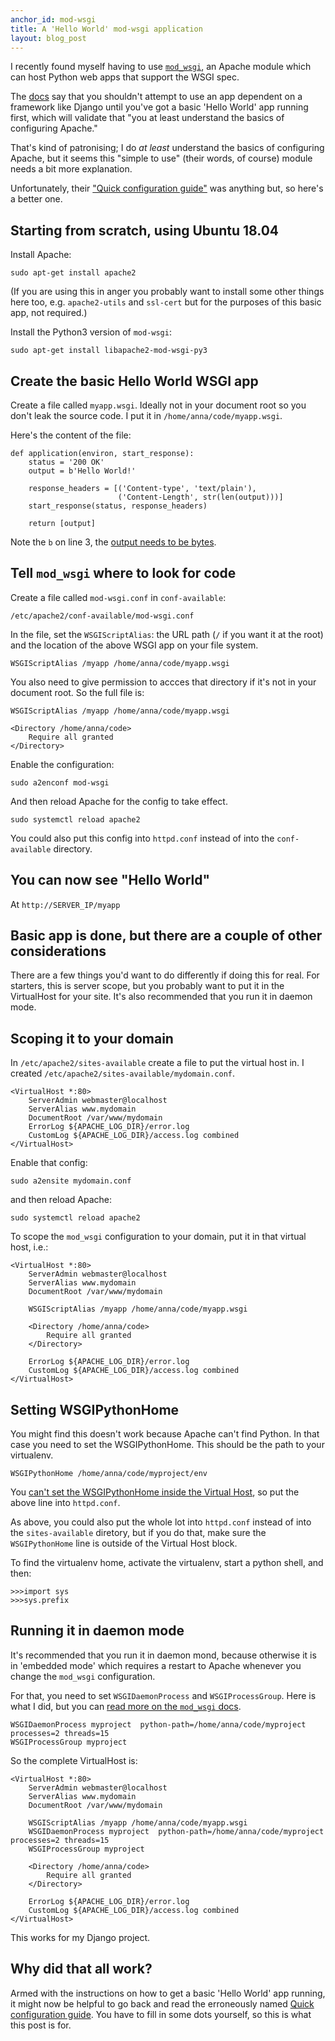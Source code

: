 ```yaml
---
anchor_id: mod-wsgi
title: A 'Hello World' mod-wsgi application
layout: blog_post
---
```


I recently found myself having to use [`mod_wsgi`](https://modwsgi.readthedocs.io/en/develop/index.html), an Apache module which can host Python web apps that support the WSGI spec.

The [docs](https://modwsgi.readthedocs.io/en/develop/getting-started.html) say that you shouldn't attempt to use an app dependent on a framework like Django until you've got a basic 'Hello World' app running first, which will validate that "you at least understand the basics of configuring Apache."

That's kind of patronising; I do *at least* understand the basics of configuring Apache, but it seems this "simple to use" (their words, of course) module needs a bit more explanation.

Unfortunately, their ["Quick configuration guide"](https://modwsgi.readthedocs.io/en/develop/user-guides/quick-configuration-guide.html) was anything but, so here's a better one.

## Starting from scratch, using Ubuntu 18.04

Install Apache:

`sudo apt-get install apache2`

(If you are using this in anger you probably want to install some other things here too, e.g. `apache2-utils` and `ssl-cert` but for the purposes of this basic app, not required.)

Install the Python3 version of `mod-wsgi`:

`sudo apt-get install libapache2-mod-wsgi-py3`

## Create the basic Hello World WSGI app

Create a file called `myapp.wsgi`. Ideally not in your document root so you don't leak the source code. I put it in `/home/anna/code/myapp.wsgi`.

Here's the content of the file:

```
def application(environ, start_response):
    status = '200 OK'
    output = b'Hello World!'

    response_headers = [('Content-type', 'text/plain'),
                        ('Content-Length', str(len(output)))]
    start_response(status, response_headers)

    return [output]
```

Note the `b` on line 3, the [output needs to be bytes](https://stackoverflow.com/questions/34838443/typeerror-sequence-of-byte-string-values-expected-value-of-type-str-found).

## Tell `mod_wsgi` where to look for code

Create a file called `mod-wsgi.conf` in `conf-available`:

`/etc/apache2/conf-available/mod-wsgi.conf`

In the file, set the `WSGIScriptAlias`: the URL path (`/` if you want it at the root) and the location of the above WSGI app on your file system.

`WSGIScriptAlias /myapp /home/anna/code/myapp.wsgi`

You also need to give permission to accces that directory if it's not in your document root. So the full file is:

```
WSGIScriptAlias /myapp /home/anna/code/myapp.wsgi

<Directory /home/anna/code>
    Require all granted
</Directory>
```

Enable the configuration:

`sudo a2enconf mod-wsgi`

And then reload Apache for the config to take effect.

`sudo systemctl reload apache2`

You could also put this config into `httpd.conf` instead of into the `conf-available` directory.

## You can now see "Hello World"

At  `http://SERVER_IP/myapp`

## Basic app is done, but there are a couple of other considerations

There are a few things you'd want to do differently if doing this for real. For starters, this is server scope, but you probably want to put it in the VirtualHost for your site. It's also recommended that you run it in daemon mode.

## Scoping it to your domain

In `/etc/apache2/sites-available` create a file to put the virtual host in. I created `/etc/apache2/sites-available/mydomain.conf`.

```
<VirtualHost *:80>
    ServerAdmin webmaster@localhost
    ServerAlias www.mydomain
    DocumentRoot /var/www/mydomain
    ErrorLog ${APACHE_LOG_DIR}/error.log
    CustomLog ${APACHE_LOG_DIR}/access.log combined
</VirtualHost>
```

Enable that config:

`sudo a2ensite mydomain.conf`

and then reload Apache:

`sudo systemctl reload apache2`

To scope the `mod_wsgi` configuration to your domain, put it in that virtual host, i.e.:

```
<VirtualHost *:80>
    ServerAdmin webmaster@localhost
    ServerAlias www.mydomain
    DocumentRoot /var/www/mydomain

    WSGIScriptAlias /myapp /home/anna/code/myapp.wsgi

    <Directory /home/anna/code>
        Require all granted
    </Directory>

    ErrorLog ${APACHE_LOG_DIR}/error.log
    CustomLog ${APACHE_LOG_DIR}/access.log combined
</VirtualHost>
```

## Setting WSGIPythonHome

You might find this doesn't work because Apache can't find Python. In that case you need to set the WSGIPythonHome. This should be the path to your virtualenv.

`WSGIPythonHome /home/anna/code/myproject/env`

You [can't set the WSGIPythonHome inside the Virtual Host](https://serverfault.com/a/235624), so put the above line into `httpd.conf`.

As above, you could also put the whole lot into `httpd.conf` instead of into the `sites-available` diretory, but if you do that, make sure the `WSGIPythonHome` line is outside of the Virtual Host block.

To find the virtualenv home, activate the virtualenv, start a python shell, and then:

```
>>>import sys
>>>sys.prefix
```

## Running it in daemon mode

It's recommended that you run it in daemon mond, because otherwise it is in 'embedded mode' which requires a restart to Apache whenever you change the `mod_wsgi` configuration.

For that, you need to set `WSGIDaemonProcess` and `WSGIProcessGroup`. Here is what I did, but you can [read more on the `mod_wsgi` docs](https://modwsgi.readthedocs.io/en/develop/user-guides/quick-configuration-guide.html#delegation-to-daemon-process).

```
WSGIDaemonProcess myproject  python-path=/home/anna/code/myproject processes=2 threads=15
WSGIProcessGroup myproject
```

So the complete VirtualHost is:

```
<VirtualHost *:80>
    ServerAdmin webmaster@localhost
    ServerAlias www.mydomain
    DocumentRoot /var/www/mydomain

    WSGIScriptAlias /myapp /home/anna/code/myapp.wsgi
    WSGIDaemonProcess myproject  python-path=/home/anna/code/myproject processes=2 threads=15
    WSGIProcessGroup myproject

    <Directory /home/anna/code>
        Require all granted
    </Directory>

    ErrorLog ${APACHE_LOG_DIR}/error.log
    CustomLog ${APACHE_LOG_DIR}/access.log combined
</VirtualHost>
```

This works for my Django project.

## Why did that all work?

Armed with the instructions on how to get a basic 'Hello World' app running, it might now be helpful to go back and read the erroneously named [Quick configuration guide](https://modwsgi.readthedocs.io/en/develop/user-guides/quick-configuration-guide.html). You have to fill in some dots yourself, so this is what this post is for.
